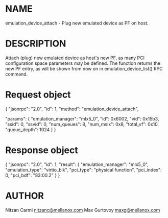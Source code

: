 # NAME

emulation_device_attach - Plug new emulated device as PF on host.

# DESCRIPTION

Attach (plug) new emulated device as host's new PF, as many PCI
configuration space parameters may be defined.
The function returns the new PF entry, as will be shown from now on
in emulation_device_list() RPC command.

# Request object

{
  "jsonrpc": "2.0",
  "id": 1,
  "method": "emulation_device_attach",

  "params": {
    "emulation_manager": "mlx5_0",
    "id": 0x6002,
    "vid": 0x15b3,
    "ssid": 0,
    "ssvid": 0,
    "num_queues": 8,
    "num_msix": 0x8,
    "total_vf": 0x10,
    "queue_depth": 1024
  }
}

# Response object

{
  "jsonrpc": "2.0",
  "id": 1,
  "result":
    {
      "emulation_manager": "mlx5_0",
      "emulation_type": "virtio_blk",
      "pci_type": "physical function",
      "pci_index": 0,
      "pci_bdf": "83:00.2"
    }
}


# AUTHOR

Nitzan Carmi <nitzanc@mellanox.com>
Max Gurtovoy <maxg@mellanox.com>
